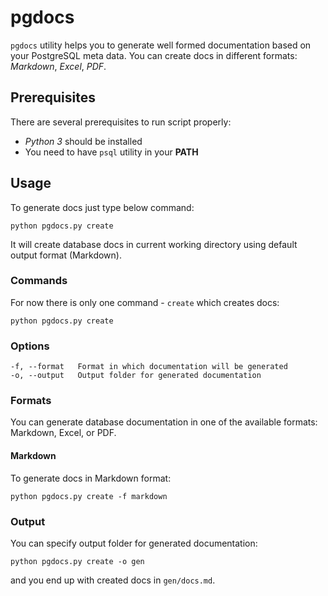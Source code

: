 # pgdocs

`pgdocs` utility helps you to generate well formed documentation based on your PostgreSQL meta data. You can create docs in different formats: *Markdown*, *Excel*, *PDF*.

## Prerequisites

There are several prerequisites to run script properly:

- *Python 3* should be installed
- You need to have `psql` utility in your **PATH**

## Usage

To generate docs just type below command:

```shell
python pgdocs.py create
```

It will create database docs in current working directory using default output format (Markdown).

### Commands

For now there is only one command - `create` which creates docs:

```shell
python pgdocs.py create
```

### Options

```
-f, --format   Format in which documentation will be generated
-o, --output   Output folder for generated documentation
```

### Formats

You can generate database documentation in one of the available formats: Markdown, Excel, or PDF.

#### Markdown

To generate docs in Markdown format:

```shell
python pgdocs.py create -f markdown
```

### Output

You can specify output folder for generated documentation:

```shell
python pgdocs.py create -o gen
```

and you end up with created docs in `gen/docs.md`.
